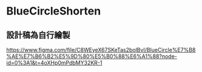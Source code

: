 # BlueCircleShorten
## 設計稿為自行繪製
https://www.figma.com/file/C8WEyeX67SKeTas2bolBvI/BlueCircle%E7%B8%AE%E7%B6%B2%E5%9D%80%E5%B0%88%E6%A1%88?node-id=0%3A1&t=4oXHp0mPdbMY32KR-1
